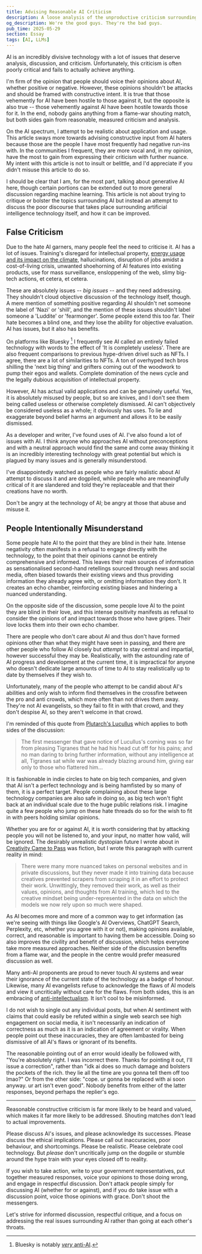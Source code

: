```yaml
---
title: Advising Reasonable AI Criticism
description: A loose analysis of the unproductive criticism surrounding artificial intelligence from both pro and anti camps, with advocations for more nuanced, constructive engagement and how that can be achieved to allow more informed and respectful discussions about AI technology and its impact.
og_description: We're the good guys. They're the bad guys.
pub_time: 2025-05-29
section: Essay
tags: [AI, LLMs]
---
```


AI is an incredibly divisive technology with a lot of issues that deserve analysis, discussion, and criticism. Unfortunately, this criticism is often poorly critical and fails to actually achieve anything.

I'm firm of the opinion that people should voice their opinions about AI, whether positive or negative. However, these opinions shouldn't be attacks and should be framed with constructive intent. It is true that those vehemently for AI have been hostile to those against it, but the opposite is also true -- those vehemently against AI have been hostile towards those for it. In the end, nobody gains anything from a flame-war shouting match, but both sides gain from reasonable, measured criticism and analysis.

On the AI spectrum, I attempt to be realistic about application and usage. This article sways more towards advising constructive input from AI haters because those are the people I have most frequently had negative run-ins with. In the communities I frequent, they are more vocal and, in my opinion, have the most to gain from expressing their criticism with further nuance. My intent with this article is not to insult or belittle, and I'd appreciate if you didn't misuse this article to do so.

I should be clear that I am, for the most part, talking about generative AI here, though certain portions can be extended out to more general discussion regarding machine learning. This article is not about trying to critique or bolster the topics surrounding AI but instead an attempt to discuss the poor discourse that takes place surrounding artificial intelligence technology itself, and how it can be improved.

## False Criticism

Due to the hate AI garners, many people feel the need to criticise it. AI has a lot of issues. Training's disregard for intellectual property, [energy usage and its impact on the climate](https://www.technologyreview.com/2025/05/20/1116327/ai-energy-usage-climate-footprint-big-tech), hallucinations, disruption of jobs amidst a cost-of-living crisis, unwanted shoehorning of AI features into existing products, use for mass surveillance, ensloppening of the web, slimy big-tech actions, et cetera, et cetera.

These are absolutely issues -- _big issues_ -- and they need addressing. They shouldn't cloud objective discussion of the technology itself, though. A mere mention of something positive regarding AI shouldn't net someone the label of 'Nazi' or 'shill', and the mention of these issues shouldn't label someone a 'Luddite' or 'fearmonger'. Some people extend this too far. Their hate becomes a blind one, and they lose the ability for objective evaluation. AI has issues, but it also has benefits.

On platforms like Bluesky [^1] I frequently see AI called an entirely failed technology with words to the effect of 'It is completely useless'. There are also frequent comparisons to previous hype-driven drivel such as NFTs. I agree, there are a lot of similarities to NFTs. A ton of overhyped tech bros shilling the 'next big thing' and grifters coming out of the woodwork to pump their egos and wallets. Complete domination of the news cycle and the legally dubious acquisition of intellectual property.

However, AI has actual valid applications and can be genuinely useful. Yes, it is absolutely misused by people, but so are knives, and I don't see them being called useless or otherwise completely dismissed. AI can't objectively be considered useless as a whole; it obviously has uses. To lie and exaggerate beyond belief harms an argument and allows it to be easily dismissed.

As a developer and writer, I've found uses of AI. I've also found a lot of issues with AI. I think anyone who approaches AI without preconceptions and with a neutral approach would find the same and come away thinking it is an incredibly interesting technology with great potential but which is plagued by many issues and is generally misunderstood.

I've disappointedly watched as people who are fairly realistic about AI attempt to discuss it and are dogpiled, while people who are meaningfully critical of it are slandered and told they're replaceable and that their creations have no worth.

Don't be angry at the technology of AI; be angry at those that abuse and misuse it.

## People Intentionally Misunderstand

Some people hate AI to the point that they are blind in their hate. Intense negativity often manifests in a refusal to engage directly with the technology, to the point that their opinions cannot be entirely comprehensive and informed. This leaves their main sources of information as sensationalised second-hand retellings sourced through news and social media, often biased towards their existing views and thus providing information they already agree with, or omitting information they don't. It creates an echo chamber, reinforcing existing biases and hindering a nuanced understanding.

On the opposite side of the discussion, some people love AI to the point they are blind in their love, and this intense positivity manifests as refusal to consider the opinions of and impact towards those who have gripes. Their love locks them into their own echo chamber.

There are people who don't care about AI and thus don't have formed opinions other than what they might have seen in passing, and there are other people who follow AI closely but _attempt_ to stay central and impartial, however successful they may be. Realistically, with the astounding rate of AI progress and development at the current time, it is impractical for anyone who doesn't dedicate large amounts of time to AI to stay realistically up to date by themselves if they wish to.

Unfortunately, many of the people who attempt to be candid about AI's abilities and only wish to inform find themselves in the crossfire between the pro and anti crowds, which more often than not drives them away. They're not AI evangelists, so they fail to fit in with that crowd, and they don't despise AI, so they aren't welcome in that crowd.

I'm reminded of this quote from [Plutarch's Lucullus](https://classics.mit.edu/Plutarch/lucullus.html) which applies to both sides of the discussion:

> The first messenger that gave notice of Lucullus's coming was so far from pleasing Tigranes that he had his head cut off for his pains; and no man daring to bring further information, without any intelligence at all, Tigranes sat while war was already blazing around him, giving ear only to those who flattered him...

It is fashionable in indie circles to hate on big tech companies, and given that AI isn't a perfect technology and is being hamfisted by so many of them, it is a perfect target. People complaining about these large technology companies are also safe in doing so, as big tech won't fight back at an individual scale due to the huge public relations risk. I imagine quite a few people who jump on these hate threads do so for the wish to fit in with peers holding similar opinions.

Whether you are for or against AI, it is worth considering that by attacking people you will not be listened to, and your input, no matter how valid, will be ignored. The desirably unrealistic dystopian future I wrote about in [Creativity Came to Pass](/posts/creativity-came-to-pass) was fiction, but I wrote this paragraph with current reality in mind:

> There were many more nuanced takes on personal websites and in private discussions, but they never made it into training data because creatives prevented scrapers from scraping it in an effort to protect their work. Unwittingly, they removed their work, as well as their values, opinions, and thoughts from AI training, which led to the creative mindset being under-represented in the data on which the models we now rely upon so much were shaped.

As AI becomes more and more of a common way to get information (as we're seeing with things like Google's AI Overviews, ChatGPT Search, Perplexity, etc, whether you agree with it or not), making opinions available, correct, and reasonable is important to having them be accessible. Doing so also improves the civility and benefit of discussion, which helps everyone take more measured approaches. Neither side of the discussion benefits from a flame war, and the people in the centre would prefer measured discussion as well.

Many anti-AI proponents are proud to never touch AI systems and wear their ignorance of the current state of the technology as a badge of honour. Likewise, many AI evangelists refuse to acknowledge the flaws of AI models and view it uncritically without care for the flaws. From both sides, this is an embracing of [anti-intellectualism](https://en.wikipedia.org/wiki/Anti-intellectualism). It isn't cool to be misinformed.

I do not wish to single out any individual posts, but when AI sentiment with claims that could easily be refuted within a single web search see high engagement on social media, it isn't necessarily an indication of correctness as much as it is an indication of agreement or virality. When people point out these inaccuracies, they are often lambasted for being dismissive of all AI's flaws or ignorant of its benefits.

The reasonable pointing out of an error would ideally be followed with, "You're absolutely right. I was incorrect there. Thanks for pointing it out, I'll issue a correction", rather than "idk ai does so much damage and bolsters the pockets of the rich. they lie all the time are you gonna tell them off too lmao?" Or from the other side: "cope. ur gonna be replaced with ai soon anyway. ur art isn't even good". Nobody benefits from either of the latter responses, beyond perhaps the replier's ego.

---

Reasonable constructive criticism is far more likely to be heard and valued, which makes it far more likely to be addressed. Shouting matches don't lead to actual improvements.

Please discuss AI's issues, and please acknowledge its successes. Please discuss the ethical implications. Please call out inaccuracies, poor behaviour, and shortcomings. Please be realistic. Please celebrate cool technology. But _please_ don't uncritically jump on the dogpile or stumble around the hype train with your eyes closed off to reality.

If you wish to take action, write to your government representatives, put together measured responses, voice your opinions to those doing wrong, and engage in respectful discussion. Don't attack people simply for discussing AI (whether for or against), and if you do take issue with a discussion point, voice those opinions with grace. Don't shoot the messengers.

Let's strive for informed discussion, respectful critique, and a focus on addressing the real issues surrounding AI rather than going at each other's throats.

[^1]: Bluesky is notably [_very_ anti-AI](https://eugeneyan.com/writing/anti/).
